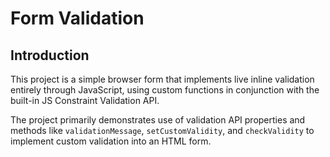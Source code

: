 # Form Validation

## Introduction

This project is a simple browser form that implements live inline validation entirely through JavaScript, using custom functions in conjunction with the built-in JS Constraint Validation API.

The project primarily demonstrates use of validation API properties and methods like `validationMessage`, `setCustomValidity`, and `checkValidity` to implement custom validation into an HTML form. 
